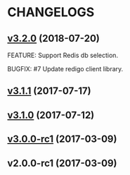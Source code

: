 # CHANGELOGS

<a name="v3.2.0"></a>
## [v3.2.0](https://github.com/ipfans/echo-session/compare/v3.1.1...v3.2.0) (2018-07-20)
FEATURE: Support Redis db selection.

BUGFIX: #7 Update redigo client library.

<a name="v3.1.1"></a>
## [v3.1.1](https://github.com/ipfans/echo-session/compare/v3.1.0...v3.1.1) (2017-07-17)


<a name="v3.1.0"></a>
## [v3.1.0](https://github.com/ipfans/echo-session/compare/v3.0.0-rc1...v3.1.0) (2017-07-12)


<a name="v3.0.0-rc1"></a>
## [v3.0.0-rc1](https://github.com/ipfans/echo-session/compare/v2.0.0-rc1...v3.0.0-rc1) (2017-03-09)


<a name="v2.0.0-rc1"></a>
## v2.0.0-rc1 (2017-03-09)